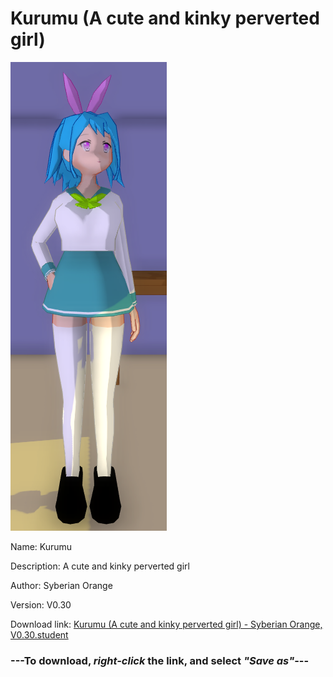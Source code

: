 # Kurumu (A cute and kinky perverted girl)

<img src = "https://raw.githubusercontent.com/Arbiter1223/Daigaku-Gurashi-Custom-Students/master/Students/Files/Kurumu%20(A%20cute%20and%20kinky%20perverted%20girl).png">

Name: Kurumu

Description: A cute and kinky perverted girl

Author: Syberian Orange

Version: V0.30

Download link: <a href="https://raw.githubusercontent.com/Arbiter1223/Daigaku-Gurashi-Custom-Students/master/Students/Files/Kurumu%20(A%20cute%20and%20kinky%20perverted%20girl)%20-%20Syberian%20Orange%2C%20V0.30.student">Kurumu (A cute and kinky perverted girl) - Syberian Orange, V0.30.student</a>

### ---**To download, _right-click_ the link, and select _"Save as"_**---
